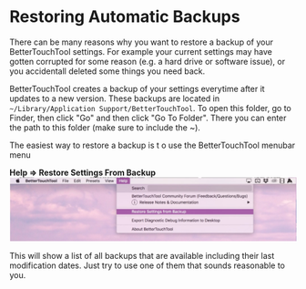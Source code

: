 # Restoring Automatic Backups

There can be many reasons why you want to restore a backup of your BetterTouchTool settings. For example your current settings may have gotten corrupted for some reason (e.g. a hard drive or software issue), or you accidentall deleted some things you need back.

BetterTouchTool creates a backup of your settings everytime after it updates to a new version. 
These backups are located in ```~/Library/Application Support/BetterTouchTool```. To open this folder, go to Finder, then click "Go" and then click "Go To Folder". There you can enter the path to this folder (make sure to include the ~).


The easiest way to restore a backup is t o use the BetterTouchTool menubar menu

 **Help => Restore Settings From Backup**
![presets](media/new/restore_backup.jpg)

This will show a list of all backups that are available including their last modification dates. Just try to use one of them that sounds reasonable to you.
